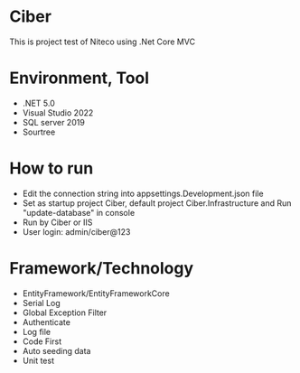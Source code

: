 # Ciber
This is project test of Niteco using .Net Core MVC

# Environment, Tool
- .NET 5.0
- Visual Studio 2022
- SQL server 2019
- Sourtree
# How to run
- Edit the connection string into appsettings.Development.json file
- Set as startup project Ciber, default project Ciber.Infrastructure and Run "update-database" in console
- Run by Ciber or IIS
- User login: admin/ciber@123
# Framework/Technology
- EntityFramework/EntityFrameworkCore
- Serial Log
- Global Exception Filter
- Authenticate
- Log file
- Code First
- Auto seeding data
- Unit test

